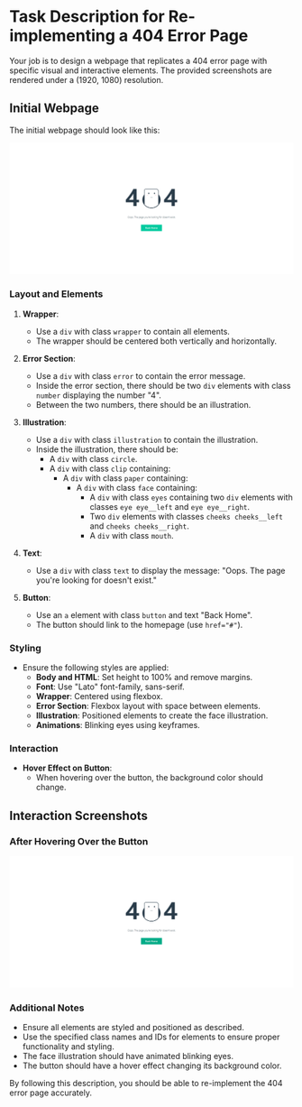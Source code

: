 
# Task Description for Re-implementing a 404 Error Page

Your job is to design a webpage that replicates a 404 error page with specific visual and interactive elements. The provided screenshots are rendered under a (1920, 1080) resolution.

## Initial Webpage

The initial webpage should look like this:

![initial webpage](./_images/origin.png)

### Layout and Elements

1. **Wrapper**: 
   - Use a `div` with class `wrapper` to contain all elements.
   - The wrapper should be centered both vertically and horizontally.

2. **Error Section**:
   - Use a `div` with class `error` to contain the error message.
   - Inside the error section, there should be two `div` elements with class `number` displaying the number "4".
   - Between the two numbers, there should be an illustration.

3. **Illustration**:
   - Use a `div` with class `illustration` to contain the illustration.
   - Inside the illustration, there should be:
     - A `div` with class `circle`.
     - A `div` with class `clip` containing:
       - A `div` with class `paper` containing:
         - A `div` with class `face` containing:
           - A `div` with class `eyes` containing two `div` elements with classes `eye eye__left` and `eye eye__right`.
           - Two `div` elements with classes `cheeks cheeks__left` and `cheeks cheeks__right`.
           - A `div` with class `mouth`.

4. **Text**:
   - Use a `div` with class `text` to display the message: "Oops. The page you're looking for doesn't exist."

5. **Button**:
   - Use an `a` element with class `button` and text "Back Home".
   - The button should link to the homepage (use `href="#"`).

### Styling

- Ensure the following styles are applied:
  - **Body and HTML**: Set height to 100% and remove margins.
  - **Font**: Use "Lato" font-family, sans-serif.
  - **Wrapper**: Centered using flexbox.
  - **Error Section**: Flexbox layout with space between elements.
  - **Illustration**: Positioned elements to create the face illustration.
  - **Animations**: Blinking eyes using keyframes.

### Interaction

- **Hover Effect on Button**:
  - When hovering over the button, the background color should change.

## Interaction Screenshots

### After Hovering Over the Button

![after hover](./_images/after_hover.png)

### Additional Notes

- Ensure all elements are styled and positioned as described.
- Use the specified class names and IDs for elements to ensure proper functionality and styling.
- The face illustration should have animated blinking eyes.
- The button should have a hover effect changing its background color.

By following this description, you should be able to re-implement the 404 error page accurately.
